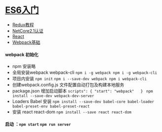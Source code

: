 # [ES6入门](http://es6.ruanyifeng.com/)

-  [Redux教程](https://redux.js.org/introduction/getting-started)
-  [NetCore2.1认证](http://jasonwatmore.com/post/2018/06/26/aspnet-core-21-simple-api-for-authentication-registration-and-user-management)
-  [React](http://www.runoob.com/react/react-tutorial.html)
-  [Webpack基础](https://webpack.js.org/concepts)
  #### webpack 初始化 
- npm 安装略
- 全局安装webpack webpack-cli
`npm i -g webpack npm i -g webpack-cli`
- 项目内安装
`npm init`
`npm i --save-dev webpack npm i webpack-cli`
- 创建webpack.config.js 文件配置自动打包及构建本地服务
- package.json 增加启动脚本
``scripts": {
      "start": "webpack"  
 } ``
`npm install --save-dev webpack-dev-server`
- Loaders Babel 安装
`npm install --save-dev babel-core babel-loader babel-preset-env babel-preset-react`
- 安装 react react-dom
  `npm install --save react react-dom` 
#### 启动 ：`npm start` `npm run server`